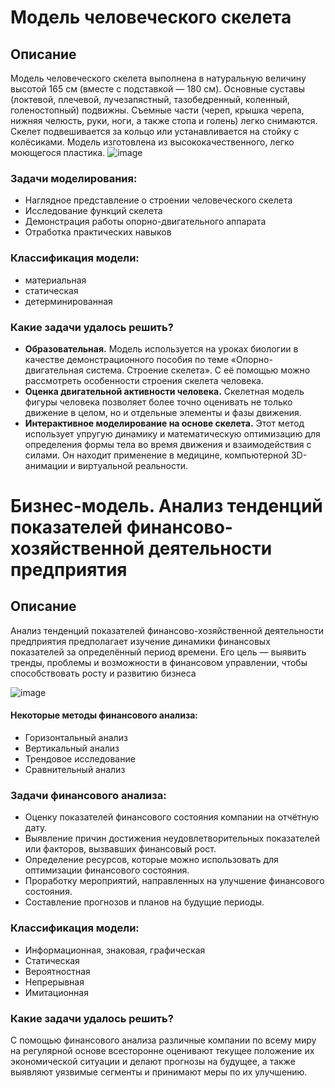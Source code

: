 # Модель человеческого скелета
## Описание 

Модель человеческого скелета выполнена в натуральную величину высотой 165 см (вместе с подставкой — 180 см). 
Основные суставы (локтевой, плечевой, лучезапястный, тазобедренный, коленный, голеностопный) подвижны. 
Съемные части (череп, крышка черепа, нижняя челюсть, руки, ноги, а также стопа и голень) легко снимаются. 
Скелет подвешивается за кольцо или устанавливается на стойку с колёсиками. 
Модель изготовлена из высококачественного, легко моющегося пластика. 
![image](https://github.com/user-attachments/assets/f70dd569-07a0-40c6-9cef-90257b62e094)

### Задачи моделирования:
+ Наглядное представление о строении человеческого скелета
+ Исследование функций скелета
+ Демонстрация работы опорно-двигательного аппарата
+ Отработка практических навыков

### Классификация модели:
+ материальная
+ статическая
+ детерминированная

### Какие задачи удалось решить?
+ **Образовательная.** Модель используется на уроках биологии в качестве демонстрационного пособия по теме «Опорно-двигательная система. Строение скелета». С её помощью можно рассмотреть особенности строения скелета человека. 
+ **Оценка двигательной активности человека.** Скелетная модель фигуры человека позволяет более точно оценивать не только движение в целом, но и отдельные элементы и фазы движения.
+ **Интерактивное моделирование на основе скелета.** Этот метод использует упругую динамику и математическую оптимизацию для определения формы тела во время движения и взаимодействия с силами. Он находит применение в медицине, компьютерной 3D-анимации и виртуальной реальности.

# Бизнес-модель. Анализ тенденций показателей финансово-хозяйственной деятельности предприятия
## Описание

Анализ тенденций показателей финансово-хозяйственной деятельности предприятия предполагает изучение динамики финансовых показателей за определённый период времени. Его цель — выявить тренды, проблемы и возможности в финансовом управлении, чтобы способствовать росту и развитию бизнеса

![image](https://github.com/user-attachments/assets/d1ec1bdb-e7e1-4e07-ab71-977809293f37)

#### Некоторые методы финансового анализа:
+ Горизонтальный анализ
+ Вертикальный анализ
+ Трендовое исследование
+ Сравнительный анализ

### Задачи финансового анализа:
+ Оценку показателей финансового состояния компании на отчётную дату.
+ Выявление причин достижения неудовлетворительных показателей или факторов, вызвавших финансовый рост.
+ Определение ресурсов, которые можно использовать для оптимизации финансового состояния.
+ Проработку мероприятий, направленных на улучшение финансового состояния.
+ Составление прогнозов и планов на будущие периоды.

### Классификация модели:
+ Информационная, знаковая, графическая
+ Статическая
+ Вероятностная
+ Непрерывная
+ Имитационная

### Какие задачи удалось решить?
С помощью финансового анализа различные компании по всему миру на регулярной основе всесторонне оценивают текущее положение их экономической ситуации и делают прогнозы на будущее, а также выявляют уязвимые сегменты и принимают меры по их улучшению. 

# 
